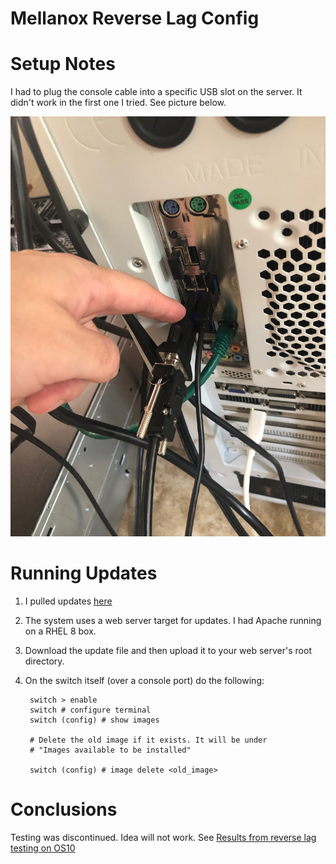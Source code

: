 # Mellanox Reverse Lag Config

# Setup Notes

I had to plug the console cable into a specific USB slot on the server. It didn't
work in the first one I tried. See picture below.

![](USB_location.JPG)

# Running Updates

1. I pulled updates [here](https://mymellanox.force.com/support/SupportProductItem?id=a2v50000000JhmwAAC)
2. The system uses a web server target for updates. I had Apache running on a RHEL 8 box.
3. Download the update file and then upload it to your web server's root directory.
4. On the switch itself (over a console port) do the following:

        switch > enable
        switch # configure terminal
        switch (config) # show images

        # Delete the old image if it exists. It will be under
        # "Images available to be installed"

        switch (config) # image delete <old_image>

# Conclusions

Testing was discontinued. Idea will not work. See [Results from reverse lag testing on OS10](../4112F-ON&#32;Reverse&#32;Lag/OS10/README.md#Findings)